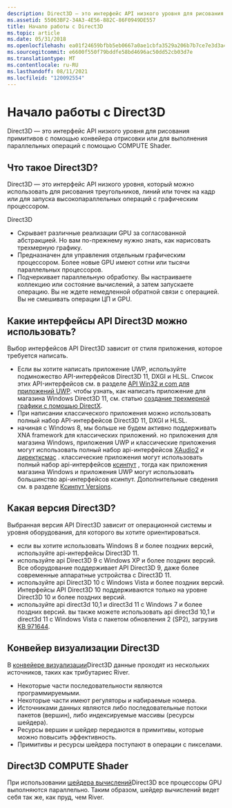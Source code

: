 ```yaml
---
description: Direct3D — это интерфейс API низкого уровня для рисования примитивов с помощью конвейера отрисовки или выполнения параллельных операций с помощью шейдера вычислений.
ms.assetid: 55063BF2-34A3-4E56-882C-86F0949DE557
title: Начало работы с Direct3D
ms.topic: article
ms.date: 05/31/2018
ms.openlocfilehash: ea01f24659bfbb5eb0667a0ae1cbfa3529a206b7b7ce7e3d3a4388e71fabd571
ms.sourcegitcommit: e6600f550f79bddfe58bd4696ac50dd52cb03d7e
ms.translationtype: MT
ms.contentlocale: ru-RU
ms.lasthandoff: 08/11/2021
ms.locfileid: "120092554"
---
```

# <a name="getting-started-with-direct3d"></a>Начало работы с Direct3D

Direct3D — это интерфейс API низкого уровня для рисования примитивов с помощью конвейера отрисовки или для выполнения параллельных операций с помощью COMPUTE Shader.

## <a name="what-is-direct3d"></a>Что такое Direct3D?

Direct3D — это интерфейс API низкого уровня, который можно использовать для рисования треугольников, линий или точек на кадр или для запуска высокопараллельных операций с графическим процессором.

Direct3D

-   Скрывает различные реализации GPU за согласованной абстракцией. Но вам по-прежнему нужно знать, как нарисовать трехмерную графику.
-   Предназначен для управления отдельным графическим процессором. Более новые GPU имеют сотни или тысячи параллельных процессоров.
-   Подчеркивает параллельную обработку. Вы настраиваете коллекцию или состояние вычислений, а затем запускаете операцию. Вы не ждете немедленной обратной связи с операцией. Вы не смешивать операции ЦП и GPU.

## <a name="which-direct3d-apis-can-you-use"></a>Какие интерфейсы API Direct3D можно использовать?

Выбор интерфейсов API Direct3D зависит от стиля приложения, которое требуется написать.

-   Если вы хотите написать приложение UWP, используйте подмножество API-интерфейсов Direct3D 11, DXGI и HLSL. Список этих API-интерфейсов см. в разделе [API Win32 и com для приложений UWP](/uwp/win32-and-com/win32-and-com-for-uwp-apps). чтобы узнать, как написать приложение для магазина Windows Direct3D 11, см. статью [создание трехмерной графики с помощью DirectX](/previous-versions/windows/apps/hh465137(v=win.10)).
-   При написании классического приложения можно использовать полный набор API-интерфейсов Direct3D 11, DXGI и HLSL.
-   начиная с Windows 8, мы больше не будем активно поддерживать XNA framework для классических приложений. но приложения для магазина Windows, приложения UWP и классические приложения могут использовать полный набор api-интерфейсов [XAudio2](/windows/desktop/xaudio2/xaudio2-apis-portal) и [директксмас](/windows/desktop/dxmath/directxmath-portal) . классические приложения могут использовать полный набор api-интерфейсов [ксинпут](/windows/desktop/xinput/xinput-game-controller-apis-portal) , тогда как приложения магазина Windows и приложения UWP могут использовать большинство api-интерфейсов ксинпут. Дополнительные сведения см. в разделе [Ксинпут Versions](/windows/desktop/xinput/xinput-versions).

## <a name="which-direct3d-version"></a>Какая версия Direct3D?

Выбранная версия API Direct3D зависит от операционной системы и уровня оборудования, для которого вы хотите ориентироваться.

-   если вы хотите использовать Windows 8 и более поздних версий, используйте api-интерфейсы Direct3D 11.
-   используйте api Direct3D 9 с Windows XP и более поздних версий. Все оборудование поддерживает API Direct3D 9, даже более современные аппаратные устройства с Direct3D 11.
-   используйте api Direct3D 10 с Windows Vista и более поздних версий. Интерфейсы API Direct3D 10 поддерживаются только на уровне Direct3D 10 и более поздних версий.
-   используйте api direct3d 10,1 и direct3d 11 с Windows 7 и более поздних версий. вы также можете использовать api direct3d 10,1 и direct3d 11 с Windows Vista с пакетом обновления 2 (SP2), загрузив [KB 971644](https://support.microsoft.com/kb/971644).

## <a name="direct3d-rendering-pipeline"></a>Конвейер визуализации Direct3D

В [конвейере визуализации](./direct3d11/overviews-direct3d-11-graphics-pipeline.md)Direct3D данные проходят из нескольких источников, таких как трибутариес River.

-   Некоторые части последовательности являются программируемыми.
-   Некоторые части имеют регуляторы и набираемые номера.
-   Источниками данных являются либо последовательные потоки пакетов (вершин), либо индексируемые массивы (ресурсы шейдера).
-   Ресурсы вершин и шейдер передаются в примитивы, которые можно повысить эффективность.
-   Примитивы и ресурсы шейдера поступают в операции с пикселами.

## <a name="direct3d-compute-shader"></a>Direct3D COMPUTE Shader

При использовании [шейдера вычислений](./direct3d11/direct3d-11-advanced-stages-compute-shader.md)Direct3D все процессоры GPU выполняются параллельно. Таким образом, шейдер вычислений ведет себя так же, как пруд, чем River.
